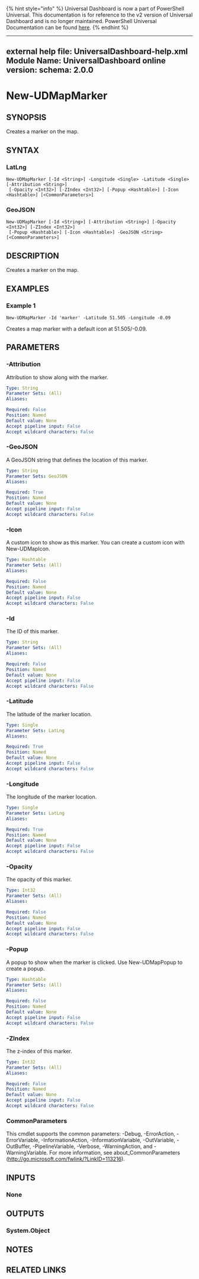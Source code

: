 ﻿{% hint style="info" %}
Universal Dashboard is now a part of PowerShell Universal. This documentation is for reference to the v2 version of Universal Dashboard and is no longer maintained. PowerShell Universal Documentation can be found [here](https://docs.ironmansoftware.com).
{% endhint %}


---
external help file: UniversalDashboard-help.xml
Module Name: UniversalDashboard
online version: 
schema: 2.0.0
---

# New-UDMapMarker

## SYNOPSIS
Creates a marker on the map.

## SYNTAX

### LatLng
```
New-UDMapMarker [-Id <String>] -Longitude <Single> -Latitude <Single> [-Attribution <String>]
 [-Opacity <Int32>] [-ZIndex <Int32>] [-Popup <Hashtable>] [-Icon <Hashtable>] [<CommonParameters>]
```

### GeoJSON
```
New-UDMapMarker [-Id <String>] [-Attribution <String>] [-Opacity <Int32>] [-ZIndex <Int32>]
 [-Popup <Hashtable>] [-Icon <Hashtable>] -GeoJSON <String> [<CommonParameters>]
```

## DESCRIPTION
Creates a marker on the map. 

## EXAMPLES

### Example 1
```
New-UDMapMarker -Id 'marker' -Latitude 51.505 -Longitude -0.09
```

Creates a map marker with a default icon at 51.505/-0.09.

## PARAMETERS

### -Attribution
Attribution to show along with the marker.

```yaml
Type: String
Parameter Sets: (All)
Aliases: 

Required: False
Position: Named
Default value: None
Accept pipeline input: False
Accept wildcard characters: False
```

### -GeoJSON
A GeoJSON string that defines the location of this marker.

```yaml
Type: String
Parameter Sets: GeoJSON
Aliases: 

Required: True
Position: Named
Default value: None
Accept pipeline input: False
Accept wildcard characters: False
```

### -Icon
A custom icon to show as this marker. You can create a custom icon with New-UDMapIcon.

```yaml
Type: Hashtable
Parameter Sets: (All)
Aliases: 

Required: False
Position: Named
Default value: None
Accept pipeline input: False
Accept wildcard characters: False
```

### -Id
The ID of this marker.

```yaml
Type: String
Parameter Sets: (All)
Aliases: 

Required: False
Position: Named
Default value: None
Accept pipeline input: False
Accept wildcard characters: False
```

### -Latitude
The latitude of the marker location.

```yaml
Type: Single
Parameter Sets: LatLng
Aliases: 

Required: True
Position: Named
Default value: None
Accept pipeline input: False
Accept wildcard characters: False
```

### -Longitude
The longitude of the marker location.

```yaml
Type: Single
Parameter Sets: LatLng
Aliases: 

Required: True
Position: Named
Default value: None
Accept pipeline input: False
Accept wildcard characters: False
```

### -Opacity
The opacity of this marker.

```yaml
Type: Int32
Parameter Sets: (All)
Aliases: 

Required: False
Position: Named
Default value: None
Accept pipeline input: False
Accept wildcard characters: False
```

### -Popup
A popup to show when the marker is clicked. Use New-UDMapPopup to create a popup.

```yaml
Type: Hashtable
Parameter Sets: (All)
Aliases: 

Required: False
Position: Named
Default value: None
Accept pipeline input: False
Accept wildcard characters: False
```

### -ZIndex
The z-index of this marker.

```yaml
Type: Int32
Parameter Sets: (All)
Aliases: 

Required: False
Position: Named
Default value: None
Accept pipeline input: False
Accept wildcard characters: False
```

### CommonParameters
This cmdlet supports the common parameters: -Debug, -ErrorAction, -ErrorVariable, -InformationAction, -InformationVariable, -OutVariable, -OutBuffer, -PipelineVariable, -Verbose, -WarningAction, and -WarningVariable. For more information, see about_CommonParameters (http://go.microsoft.com/fwlink/?LinkID=113216).

## INPUTS

### None

## OUTPUTS

### System.Object

## NOTES

## RELATED LINKS



